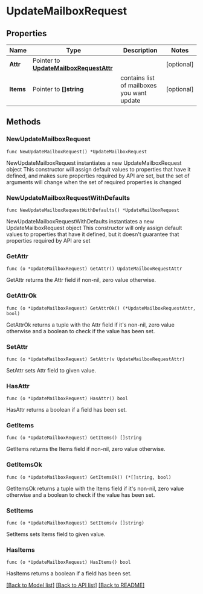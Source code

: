 # UpdateMailboxRequest

## Properties

Name | Type | Description | Notes
------------ | ------------- | ------------- | -------------
**Attr** | Pointer to [**UpdateMailboxRequestAttr**](UpdateMailboxRequestAttr.md) |  | [optional] 
**Items** | Pointer to **[]string** | contains list of mailboxes you want update | [optional] 

## Methods

### NewUpdateMailboxRequest

`func NewUpdateMailboxRequest() *UpdateMailboxRequest`

NewUpdateMailboxRequest instantiates a new UpdateMailboxRequest object
This constructor will assign default values to properties that have it defined,
and makes sure properties required by API are set, but the set of arguments
will change when the set of required properties is changed

### NewUpdateMailboxRequestWithDefaults

`func NewUpdateMailboxRequestWithDefaults() *UpdateMailboxRequest`

NewUpdateMailboxRequestWithDefaults instantiates a new UpdateMailboxRequest object
This constructor will only assign default values to properties that have it defined,
but it doesn't guarantee that properties required by API are set

### GetAttr

`func (o *UpdateMailboxRequest) GetAttr() UpdateMailboxRequestAttr`

GetAttr returns the Attr field if non-nil, zero value otherwise.

### GetAttrOk

`func (o *UpdateMailboxRequest) GetAttrOk() (*UpdateMailboxRequestAttr, bool)`

GetAttrOk returns a tuple with the Attr field if it's non-nil, zero value otherwise
and a boolean to check if the value has been set.

### SetAttr

`func (o *UpdateMailboxRequest) SetAttr(v UpdateMailboxRequestAttr)`

SetAttr sets Attr field to given value.

### HasAttr

`func (o *UpdateMailboxRequest) HasAttr() bool`

HasAttr returns a boolean if a field has been set.

### GetItems

`func (o *UpdateMailboxRequest) GetItems() []string`

GetItems returns the Items field if non-nil, zero value otherwise.

### GetItemsOk

`func (o *UpdateMailboxRequest) GetItemsOk() (*[]string, bool)`

GetItemsOk returns a tuple with the Items field if it's non-nil, zero value otherwise
and a boolean to check if the value has been set.

### SetItems

`func (o *UpdateMailboxRequest) SetItems(v []string)`

SetItems sets Items field to given value.

### HasItems

`func (o *UpdateMailboxRequest) HasItems() bool`

HasItems returns a boolean if a field has been set.


[[Back to Model list]](../README.md#documentation-for-models) [[Back to API list]](../README.md#documentation-for-api-endpoints) [[Back to README]](../README.md)


